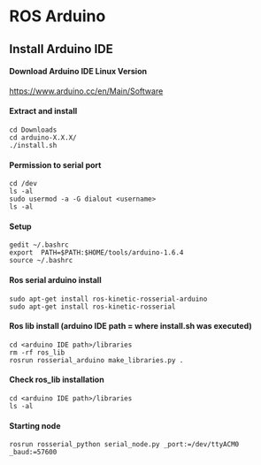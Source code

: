 # ROS Arduino
## Install Arduino IDE
#### Download Arduino IDE Linux Version
https://www.arduino.cc/en/Main/Software

#### Extract and install
```
cd Downloads
cd arduino-X.X.X/
./install.sh
```

#### Permission to serial port
```
cd /dev
ls -al
sudo usermod -a -G dialout <username>
ls -al
```

#### Setup
```
gedit ~/.bashrc
export  PATH=$PATH:$HOME/tools/arduino-1.6.4
source ~/.bashrc
```

#### Ros serial arduino install
```
sudo apt-get install ros-kinetic-rosserial-arduino
sudo apt-get install ros-kinetic-rosserial
```

#### Ros lib install (arduino IDE path = where install.sh was executed)
```
cd <arduino IDE path>/libraries
rm -rf ros_lib
rosrun rosserial_arduino make_libraries.py .
```

#### Check ros_lib installation
```
cd <arduino IDE path>/libraries
ls -al
```

#### Starting node
```
rosrun rosserial_python serial_node.py _port:=/dev/ttyACM0 _baud:=57600
```
